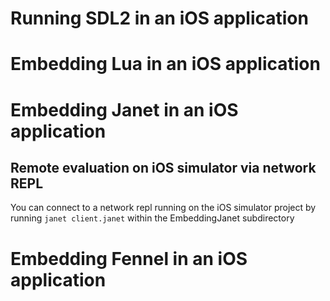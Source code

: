 # Running SDL2 in an iOS application
# Embedding Lua in an iOS application
# Embedding Janet in an iOS application
## Remote evaluation on iOS simulator via network REPL
You can connect to a network repl running on the iOS simulator project by running `janet client.janet` within the EmbeddingJanet subdirectory
# Embedding Fennel in an iOS application
